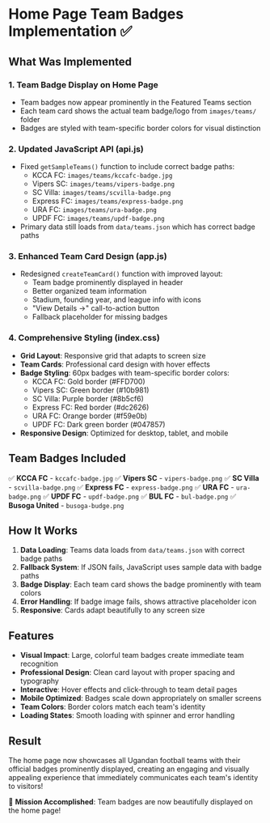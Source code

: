 # Home Page Team Badges Implementation ✅

## What Was Implemented

### 1. **Team Badge Display on Home Page**
- Team badges now appear prominently in the Featured Teams section
- Each team card shows the actual team badge/logo from `images/teams/` folder
- Badges are styled with team-specific border colors for visual distinction

### 2. **Updated JavaScript API (api.js)**
- Fixed `getSampleTeams()` function to include correct badge paths:
  - KCCA FC: `images/teams/kccafc-badge.jpg`
  - Vipers SC: `images/teams/vipers-badge.png` 
  - SC Villa: `images/teams/scvilla-badge.png`
  - Express FC: `images/teams/express-badge.png`
  - URA FC: `images/teams/ura-badge.png`
  - UPDF FC: `images/teams/updf-badge.png`
- Primary data still loads from `data/teams.json` which has correct badge paths

### 3. **Enhanced Team Card Design (app.js)**
- Redesigned `createTeamCard()` function with improved layout:
  - Team badge prominently displayed in header
  - Better organized team information
  - Stadium, founding year, and league info with icons
  - "View Details →" call-to-action button
  - Fallback placeholder for missing badges

### 4. **Comprehensive Styling (index.css)**
- **Grid Layout**: Responsive grid that adapts to screen size
- **Team Cards**: Professional card design with hover effects
- **Badge Styling**: 60px badges with team-specific border colors:
  - KCCA FC: Gold border (#FFD700)
  - Vipers SC: Green border (#10b981) 
  - SC Villa: Purple border (#8b5cf6)
  - Express FC: Red border (#dc2626)
  - URA FC: Orange border (#f59e0b)
  - UPDF FC: Dark green border (#047857)
- **Responsive Design**: Optimized for desktop, tablet, and mobile

## Team Badges Included

✅ **KCCA FC** - `kccafc-badge.jpg`
✅ **Vipers SC** - `vipers-badge.png`
✅ **SC Villa** - `scvilla-badge.png`
✅ **Express FC** - `express-badge.png`
✅ **URA FC** - `ura-badge.png`
✅ **UPDF FC** - `updf-badge.png`
✅ **BUL FC** - `bul-badge.png`
✅ **Busoga United** - `busoga-budge.png`

## How It Works

1. **Data Loading**: Teams data loads from `data/teams.json` with correct badge paths
2. **Fallback System**: If JSON fails, JavaScript uses sample data with badge paths
3. **Badge Display**: Each team card shows the badge prominently with team colors
4. **Error Handling**: If badge image fails, shows attractive placeholder icon
5. **Responsive**: Cards adapt beautifully to any screen size

## Features

- **Visual Impact**: Large, colorful team badges create immediate team recognition
- **Professional Design**: Clean card layout with proper spacing and typography
- **Interactive**: Hover effects and click-through to team detail pages
- **Mobile Optimized**: Badges scale down appropriately on smaller screens
- **Team Colors**: Border colors match each team's identity
- **Loading States**: Smooth loading with spinner and error handling

## Result

The home page now showcases all Ugandan football teams with their official badges prominently displayed, creating an engaging and visually appealing experience that immediately communicates each team's identity to visitors!

🎉 **Mission Accomplished**: Team badges are now beautifully displayed on the home page!